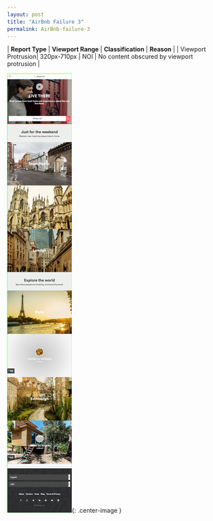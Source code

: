 ```yaml
---
layout: post
title: "AirBnb Failure 3"
permalink: AirBnb-failure-3
---
```

| **Report Type** | **Viewport Range** | **Classification** | **Reason** |
| Viewport Protrusion| 320px-710px | NOI | No content obscured by viewport protrusion | 

![Screenshot of the fault](assets/images/AirBnb/fault3/viewportOverflowWidth515.png){: .center-image }